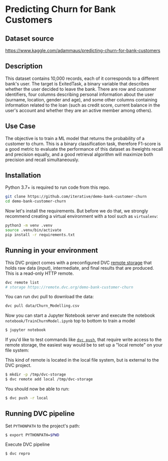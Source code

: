 # Predicting Churn for Bank Customers

## Dataset source
https://www.kaggle.com/adammaus/predicting-churn-for-bank-customers

## Description
This dataset contains 10,000 records, each of it corresponds to a different bank's user. The target is ExitedTask, a binary variable that describes whether the user decided to leave the bank. There are row and customer identifiers, four columns describing personal information about the user (surname, location, gender and age), and some other columns containing information related to the loan (such as credit score, current balance in the user's account and whether they are an active member among others).

## Use Case
The objective is to train a ML model that returns the probability of a customer to churn. This is a binary classification task, therefore F1-score is a good metric to evaluate the performance of this dataset as itweights recall and precision equally, and a good retrieval algorithm will maximize both precision and recall simultaneously.


## Installation
Python 3.7+ is required to run code from this repo.
```bash
git clone https://github.com/iterative/demo-bank-customer-churn
cd demo-bank-customer-churn
```

Now let's install the requirements. But before we do that, we strongly recommend
 creating a virtual environment with a tool such as `virtualenv`:

```bash
python3 -m venv .venv
source .venv/bin/activate
pip install -r requirements.txt
```

## Running in your environment

This DVC project comes with a preconfigured DVC 
[remote storage](https://dvc.org/doc/command-reference/remote) that holds raw 
data (input), intermediate, and final results that are produced. 
This is a read-only HTTP remote.

```bash
dvc remote list
# storage https://remote.dvc.org/demo-bank-customer-churn
```

You can run dvc pull to download the data:
```bash
dvc pull data/Churn_Modelling.csv
```

Now you can start a Jupyter Notebook server and execute the notebook `notebook/TrainChurnModel.ipynb` top to bottom to train a model

```bash
$ jupyter notebook
```

If you'd like to test commands like [`dvc push`](https://man.dvc.org/push), that require write access to the remote storage, the easiest way would be to set up a "local remote" on your file system:

This kind of remote is located in the local file system, but is external to the DVC project.
```bash
$ mkdir -p /tmp/dvc-storage
$ dvc remote add local /tmp/dvc-storage
```
You should now be able to run:
```bash
$ dvc push -r local
```

## Running DVC pipeline

Set `PYTHONPATH` to the project's path:
```bash
$ export PYTHONPATH=$PWD
```
Execute DVC pipeline
```bash
$ dvc repro
```